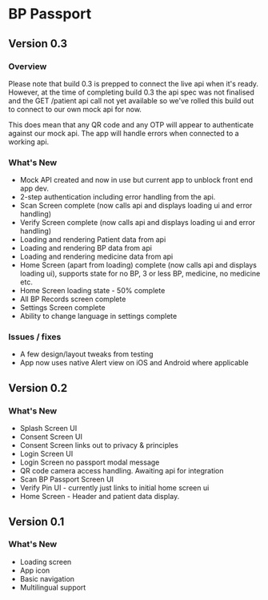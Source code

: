# BP Passport

## Version 0.3

### Overview

Please note that build 0.3 is prepped to connect the live api when it's ready. However, at the time of completing build 0.3 the api spec was not finalised and the GET /patient api call not yet available so we've rolled this build out to connect to our own mock api for now.

This does mean that any QR code and any OTP will appear to authenticate against our mock api. The app will handle errors when connected to a working api.

### What's New

- Mock API created and now in use but current app to unblock front end app dev.
- 2-step authentication including error handling from the api.
- Scan Screen complete (now calls api and displays loading ui and error handling)
- Verify Screen complete (now calls api and displays loading ui and error handling)
- Loading and rendering Patient data from api
- Loading and rendering BP data from api
- Loading and rendering medicine data from api
- Home Screen (apart from loading) complete (now calls api and displays loading ui), supports state for no BP, 3 or less BP, medicine, no medicine etc.
- Home Screen loading state - 50% complete
- All BP Records screen complete
- Settings Screen complete
- Ability to change language in settings complete

### Issues / fixes

- A few design/layout tweaks from testing
- App now uses native Alert view on iOS and Android where applicable

## Version 0.2

### What's New

- Splash Screen UI
- Consent Screen UI
- Consent Screen links out to privacy & principles
- Login Screen UI
- Login Screen no passport modal message
- QR code camera access handling. Awaiting api for integration
- Scan BP Passport Screen UI
- Verify Pin UI - currently just links to initial home screen ui
- Home Screen - Header and patient data display.

## Version 0.1

### What's New

- Loading screen
- App icon
- Basic navigation
- Multilingual support
